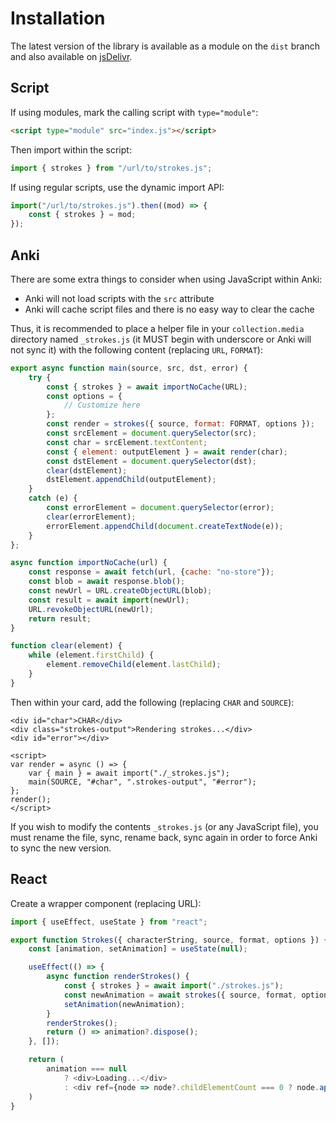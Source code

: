 # Installation

The latest version of the library is available as a module on the `dist` branch and also available on [jsDelivr](https://cdn.jsdelivr.net/gh/jayruin/strokes@dist/strokes.js).

## Script

If using modules, mark the calling script with `type="module"`:

```html
<script type="module" src="index.js"></script>
```

Then import within the script:

```javascript
import { strokes } from "/url/to/strokes.js";
```

If using regular scripts, use the dynamic import API:

```javascript
import("/url/to/strokes.js").then((mod) => {
    const { strokes } = mod;
});
```

## Anki

There are some extra things to consider when using JavaScript within Anki:
- Anki will not load scripts with the `src` attribute
- Anki will cache script files and there is no easy way to clear the cache

Thus, it is recommended to place a helper file in your `collection.media` directory named `_strokes.js` (it MUST begin with underscore or Anki will not sync it) with the following content (replacing `URL`, `FORMAT`):

```javascript
export async function main(source, src, dst, error) {
    try {
        const { strokes } = await importNoCache(URL);
        const options = {
            // Customize here
        };
        const render = strokes({ source, format: FORMAT, options });
        const srcElement = document.querySelector(src);
        const char = srcElement.textContent;
        const { element: outputElement } = await render(char);
        const dstElement = document.querySelector(dst);
        clear(dstElement);
        dstElement.appendChild(outputElement);
    }
    catch (e) {
        const errorElement = document.querySelector(error);
        clear(errorElement);
        errorElement.appendChild(document.createTextNode(e));
    }
};

async function importNoCache(url) {
    const response = await fetch(url, {cache: "no-store"});
    const blob = await response.blob();
    const newUrl = URL.createObjectURL(blob);
    const result = await import(newUrl);
    URL.revokeObjectURL(newUrl);
    return result;
}

function clear(element) {
    while (element.firstChild) {
        element.removeChild(element.lastChild);
    }
}
```

Then within your card, add the following (replacing `CHAR` and `SOURCE`):
```
<div id="char">CHAR</div>
<div class="strokes-output">Rendering strokes...</div>
<div id="error"></div>

<script>
var render = async () => {
    var { main } = await import("./_strokes.js");
    main(SOURCE, "#char", ".strokes-output", "#error");
};
render();
</script>
```

If you wish to modify the contents `_strokes.js` (or any JavaScript file), you must rename the file, sync, rename back, sync again in order to force Anki to sync the new version.

## React

Create a wrapper component (replacing URL):

```javascript
import { useEffect, useState } from "react";

export function Strokes({ characterString, source, format, options }) {
    const [animation, setAnimation] = useState(null);

    useEffect(() => {
        async function renderStrokes() {
            const { strokes } = await import("./strokes.js");
            const newAnimation = await strokes({ source, format, options })(characterString);
            setAnimation(newAnimation);
        }
        renderStrokes();
        return () => animation?.dispose();
    }, []);

    return (
        animation === null
            ? <div>Loading...</div>
            : <div ref={node => node?.childElementCount === 0 ? node.append(animation.element) : undefined}></div>
    )
}
```
